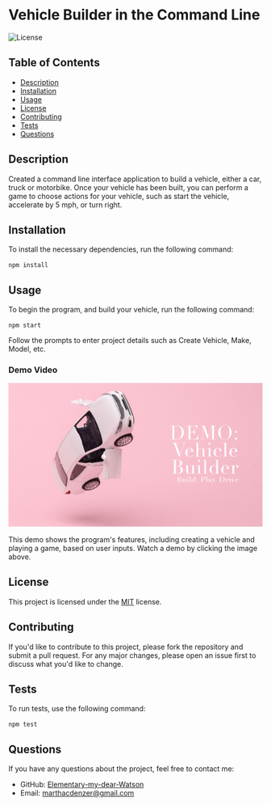 # Vehicle Builder in the Command Line

![License](https://img.shields.io/badge/License-MIT-blue.svg)

## Table of Contents
- [Description](#description)
- [Installation](#installation)
- [Usage](#usage)
- [License](#license)
- [Contributing](#contributing)
- [Tests](#tests)
- [Questions](#questions)

## Description
Created a command line interface application to build a vehicle, either a car, truck or motorbike. Once your vehicle has been built, you can perform a game to choose actions for your vehicle, such as start the vehicle, accelerate by 5 mph, or turn right.

## Installation
To install the necessary dependencies, run the following command:

```
npm install
```

## Usage
To begin the program, and build your vehicle, run the following command:

```
npm start
```

Follow the prompts to enter project details such as Create Vehicle, Make, Model, etc.

### Demo Video
[![Watch the demo video](./assets/img/vehicle-builder-thumbnail-A.jpg)](https://drive.google.com/file/d/1C4Dl9Dov71QbYZ5CS5oI8uznDgVbiT-C/view?usp=drive_link)

This demo shows the program's features, including creating a vehicle and playing a game, based on user inputs. Watch a demo by clicking the image above.


## License
This project is licensed under the [MIT](https://opensource.org/licenses/MIT) license.

## Contributing
If you'd like to contribute to this project, please fork the repository and submit a pull request. For any major changes, please open an issue first to discuss what you'd like to change.

## Tests
To run tests, use the following command:

```
npm test
```

## Questions
If you have any questions about the project, feel free to contact me:

- GitHub: [Elementary-my-dear-Watson](https://github.com/Elementary-my-dear-Watson)
- Email: marthacdenzer@gmail.com
